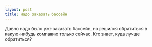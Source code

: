 ```yaml
---
layout: post 
title: Надо заказать бассейн 
--- 
```

Давно надо было уже заказать бассейн, но решился обратиться в какую-нибудь компанию только сейчас. Кто знает, куда лучше обратиться?
